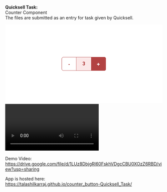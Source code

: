 <strong>Quicksell Task:</strong><br>
Counter Component<br>
The files are submitted as an entry for task given by Quicksell.

![](screenshots/Counter-Image.png)
![](Counter-Component.webm)

Demo Video:<br>
https://drive.google.com/file/d/1LUz8DbjgRl60FskhVDgcCBU0XOzZ6RBD/view?usp=sharing

App is hosted here:<br>
https://talashilkarraj.github.io/counter_button-Quicksell_Task/
